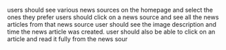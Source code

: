 users should see various news sources on the homepage and select the ones they prefer
users should click on a news source and see all the news articles from that news source 
user should see the image description and time the news article was created.
user should also be able to click on an article and read it fully from the news sour
